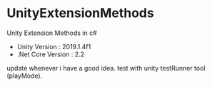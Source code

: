# UnityExtensionMethods
Unity Extension Methods in c#

+ Unity Version : 2019.1.4f1    
+ .Net Core Version : 2.2  


update whenever i have a good idea.
test with unity testRunner tool (playMode).
